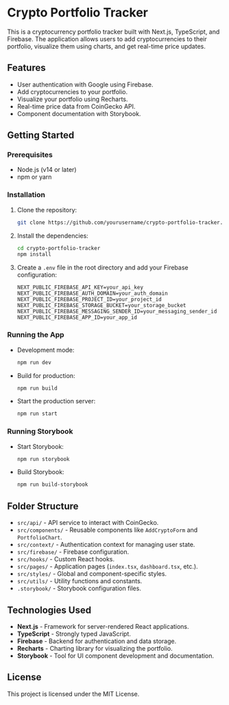 # Crypto Portfolio Tracker

This is a cryptocurrency portfolio tracker built with Next.js, TypeScript, and Firebase. The application allows users to add cryptocurrencies to their portfolio, visualize them using charts, and get real-time price updates.

## Features

- User authentication with Google using Firebase.
- Add cryptocurrencies to your portfolio.
- Visualize your portfolio using Recharts.
- Real-time price data from CoinGecko API.
- Component documentation with Storybook.

## Getting Started

### Prerequisites

- Node.js (v14 or later)
- npm or yarn

### Installation

1. Clone the repository:
   ```bash
   git clone https://github.com/yourusername/crypto-portfolio-tracker.git
   ```

2. Install the dependencies:
   ```bash
   cd crypto-portfolio-tracker
   npm install
   ```

3. Create a `.env` file in the root directory and add your Firebase configuration:
   ```env
   NEXT_PUBLIC_FIREBASE_API_KEY=your_api_key
   NEXT_PUBLIC_FIREBASE_AUTH_DOMAIN=your_auth_domain
   NEXT_PUBLIC_FIREBASE_PROJECT_ID=your_project_id
   NEXT_PUBLIC_FIREBASE_STORAGE_BUCKET=your_storage_bucket
   NEXT_PUBLIC_FIREBASE_MESSAGING_SENDER_ID=your_messaging_sender_id
   NEXT_PUBLIC_FIREBASE_APP_ID=your_app_id
   ```

### Running the App

- Development mode:
  ```bash
  npm run dev
  ```

- Build for production:
  ```bash
  npm run build
  ```

- Start the production server:
  ```bash
  npm run start
  ```

### Running Storybook

- Start Storybook:
  ```bash
  npm run storybook
  ```

- Build Storybook:
  ```bash
  npm run build-storybook
  ```

## Folder Structure

- `src/api/` - API service to interact with CoinGecko.
- `src/components/` - Reusable components like `AddCryptoForm` and `PortfolioChart`.
- `src/context/` - Authentication context for managing user state.
- `src/firebase/` - Firebase configuration.
- `src/hooks/` - Custom React hooks.
- `src/pages/` - Application pages (`index.tsx`, `dashboard.tsx`, etc.).
- `src/styles/` - Global and component-specific styles.
- `src/utils/` - Utility functions and constants.
- `.storybook/` - Storybook configuration files.

## Technologies Used

- **Next.js** - Framework for server-rendered React applications.
- **TypeScript** - Strongly typed JavaScript.
- **Firebase** - Backend for authentication and data storage.
- **Recharts** - Charting library for visualizing the portfolio.
- **Storybook** - Tool for UI component development and documentation.

## License

This project is licensed under the MIT License.